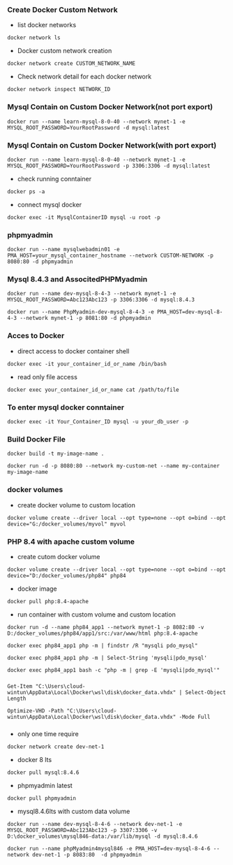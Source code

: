 ### Create Docker Custom Network
- list docker networks
```
docker network ls
```
- Docker custom network creation
```
docker network create CUSTOM_NETWORK_NAME
```
- Check network detail for each docker network
```
docker network inspect NETWORK_ID
```

### Mysql Contain on Custom Docker Network(not port export)
```
docker run --name learn-mysql-8-0-40 --network mynet-1 -e MYSQL_ROOT_PASSWORD=YourRootPassword -d mysql:latest
```
### Mysql Contain on Custom Docker Network(with port export)
```
docker run --name learn-mysql-8-0-40 --network mynet-1 -e MYSQL_ROOT_PASSWORD=YourRootPassword -p 3306:3306 -d mysql:latest
```
- check running conntainer
```
docker ps -a
```
- connect mysql docker
```
docker exec -it MysqlContainerID mysql -u root -p
```
### phpmyadmin
```
docker run --name mysqlwebadmin01 -e PMA_HOST=your_mysql_container_hostname --network CUSTOM-NETWORK -p 8080:80 -d phpmyadmin
```

### Mysql 8.4.3 and AssocitedPHPMyadmin
```
docker run --name dev-mysql-8-4-3 --network mynet-1 -e MYSQL_ROOT_PASSWORD=Abc123Abc123 -p 3306:3306 -d mysql:8.4.3
```
```
docker run --name PhpMyadmin-dev-mysql-8-4-3 -e PMA_HOST=dev-mysql-8-4-3 --network mynet-1 -p 8081:80 -d phpmyadmin
```
### Acces to Docker
- direct access to docker container shell
```
docker exec -it your_container_id_or_name /bin/bash
```
- read only file access 
```
docker exec your_container_id_or_name cat /path/to/file
```

### To enter mysql docker conntainer
```
docker exec -it Your_Container_ID mysql -u your_db_user -p
```
### Build Docker File
```
docker build -t my-image-name .
```
```
docker run -d -p 8080:80 --network my-custom-net --name my-container my-image-name
```

### docker volumes
- create docker volume to custom location
```
docker volume create --driver local --opt type=none --opt o=bind --opt device="G:/docker_volumes/myvol" myvol
```

### PHP 8.4 with apache custom volume
- create cutom docker volume
```
docker volume create --driver local --opt type=none --opt o=bind --opt device="D:/docker_volumes/php84" php84
```
- docker image
```
docker pull php:8.4-apache
```
- run container with custom volume and custom location
```
docker run -d --name php84_app1 --network mynet-1 -p 8082:80 -v D:/docker_volumes/php84/app1/src:/var/www/html php:8.4-apache
```
```
docker exec php84_app1 php -m | findstr /R "mysqli pdo_mysql"
```
```
docker exec php84_app1 php -m | Select-String 'mysqli|pdo_mysql'
```
```
docker exec php84_app1 bash -c "php -m | grep -E 'mysqli|pdo_mysql'"
```


###
```
Get-Item "C:\Users\cloud-wintun\AppData\Local\Docker\wsl\disk\docker_data.vhdx" | Select-Object Length
```
```
Optimize-VHD -Path "C:\Users\cloud-wintun\AppData\Local\Docker\wsl\disk\docker_data.vhdx" -Mode Full
```


###
- only one time require
```
docker network create dev-net-1
```
- docker 8 lts
```
docker pull mysql:8.4.6
```
- phpmyadmin latest
```
docker pull phpmyadmin
```
- mysql8.4.6lts with custom data volume
```
docker run --name dev-mysql-8-4-6 --network dev-net-1 -e MYSQL_ROOT_PASSWORD=Abc123Abc123 -p 3307:3306 -v D:\docker_volumes\mysql846-data:/var/lib/mysql -d mysql:8.4.6
```
```
docker run --name phpMyadmin4mysql846 -e PMA_HOST=dev-mysql-8-4-6 --network dev-net-1 -p 8083:80  -d phpmyadmin
```
